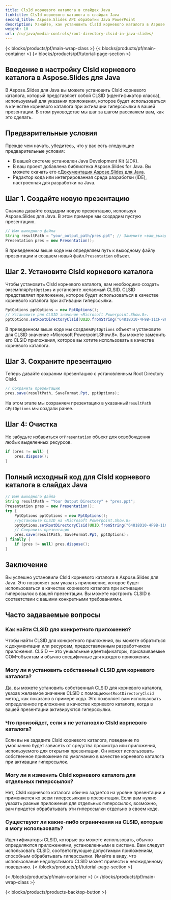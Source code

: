 ```yaml
---
title: ClsId корневого каталога в слайдах Java
linktitle: ClsId корневого каталога в слайдах Java
second_title: Aspose.Slides API обработки Java PowerPoint
description: Узнайте, как установить ClsId корневого каталога в Aspose.Slides для презентаций Java. Настройте поведение гиперссылки с помощью CLSID.
weight: 10
url: /ru/java/media-controls/root-directory-clsid-in-java-slides/
---
```


{< blocks/products/pf/main-wrap-class >}
{< blocks/products/pf/main-container >}
{< blocks/products/pf/tutorial-page-section >}


## Введение в настройку ClsId корневого каталога в Aspose.Slides для Java

В Aspose.Slides для Java вы можете установить ClsId корневого каталога, который представляет собой CLSID (идентификатор класса), используемый для указания приложения, которое будет использоваться в качестве корневого каталога при активации гиперссылки в вашей презентации. В этом руководстве мы шаг за шагом расскажем вам, как это сделать.

## Предварительные условия

Прежде чем начать, убедитесь, что у вас есть следующие предварительные условия:

- В вашей системе установлен Java Development Kit (JDK).
-  В ваш проект добавлена библиотека Aspose.Slides for Java. Вы можете скачать его с[Документация Aspose.Slides для Java](https://reference.aspose.com/slides/java/).
- Редактор кода или интегрированная среда разработки (IDE), настроенная для разработки на Java.

## Шаг 1. Создайте новую презентацию

Сначала давайте создадим новую презентацию, используя Aspose.Slides для Java. В этом примере мы создадим пустую презентацию.

```java
// Имя выходного файла
String resultPath = "your_output_path/pres.ppt"; // Замените «ваш_выходной_путь» на желаемый выходной каталог.
Presentation pres = new Presentation();
```

В приведенном выше коде мы определяем путь к выходному файлу презентации и создаем новый файл.`Presentation` объект.

## Шаг 2. Установите ClsId корневого каталога

 Чтобы установить ClsId корневого каталога, вам необходимо создать экземпляр`PptOptions` и установите желаемый CLSID. CLSID представляет приложение, которое будет использоваться в качестве корневого каталога при активации гиперссылки.

```java
PptOptions pptOptions = new PptOptions();
// Установите для CLSID значение «Microsoft Powerpoint.Show.8».
pptOptions.setRootDirectoryClsid(UUID.fromString("64818D10-4F9B-11CF-86EA-00AA00B929E8"));
```

 В приведенном выше коде мы создаем`PptOptions` объект и установите для CLSID значение «Microsoft Powerpoint.Show.8». Вы можете заменить его CLSID приложения, которое вы хотите использовать в качестве корневого каталога.

## Шаг 3. Сохраните презентацию

Теперь давайте сохраним презентацию с установленным Root Directory ClsId.

```java
// Сохранить презентацию
pres.save(resultPath, SaveFormat.Ppt, pptOptions);
```

 На этом этапе мы сохраняем презентацию в указанный`resultPath` с`PptOptions` мы создали ранее.

## Шаг 4: Очистка

 Не забудьте избавиться от`Presentation` объект для освобождения любых выделенных ресурсов.

```java
if (pres != null) {
    pres.dispose();
}
```

## Полный исходный код для ClsId корневого каталога в слайдах Java

```java
// Имя выходного файла
String resultPath = "Your Output Directory" + "pres.ppt";
Presentation pres = new Presentation();
try {
	PptOptions pptOptions = new PptOptions();
	//установите CLSID на «Microsoft Powerpoint.Show.8»
	pptOptions.setRootDirectoryClsid(UUID.fromString("64818D10-4F9B-11CF-86EA-00AA00B929E8"));
	// Сохранить презентацию
	pres.save(resultPath, SaveFormat.Ppt, pptOptions);
} finally {
	if (pres != null) pres.dispose();
}
```

## Заключение

Вы успешно установили ClsId корневого каталога в Aspose.Slides для Java. Это позволяет вам указать приложение, которое будет использоваться в качестве корневого каталога при активации гиперссылок в вашей презентации. Вы можете настроить CLSID в соответствии с вашими конкретными требованиями.

## Часто задаваемые вопросы

### Как найти CLSID для конкретного приложения?

Чтобы найти CLSID для конкретного приложения, вы можете обратиться к документации или ресурсам, предоставленным разработчиком приложения. CLSID — это уникальные идентификаторы, присваиваемые COM-объектам и обычно специфичные для каждого приложения.

### Могу ли я установить собственный CLSID для корневого каталога?

 Да, вы можете установить собственный CLSID для корневого каталога, указав желаемое значение CLSID с помощью`setRootDirectoryClsid` метод, как показано в примере кода. Это позволяет вам использовать определенное приложение в качестве корневого каталога, когда в вашей презентации активируются гиперссылки.

### Что произойдет, если я не установлю ClsId корневого каталога?

Если вы не зададите ClsId корневого каталога, поведение по умолчанию будет зависеть от средства просмотра или приложения, используемого для открытия презентации. Он может использовать собственное приложение по умолчанию в качестве корневого каталога при активации гиперссылок.

### Могу ли я изменить ClsId корневого каталога для отдельных гиперссылок?

Нет, ClsId корневого каталога обычно задается на уровне презентации и применяется ко всем гиперссылкам в презентации. Если вам нужно указать разные приложения для отдельных гиперссылок, возможно, вам придется обрабатывать эти гиперссылки отдельно в своем коде.

### Существуют ли какие-либо ограничения на CLSID, которые я могу использовать?

Идентификаторы CLSID, которые вы можете использовать, обычно определяются приложениями, установленными в системе. Вам следует использовать CLSID, соответствующие допустимым приложениям, способным обрабатывать гиперссылки. Имейте в виду, что использование недопустимого CLSID может привести к неожиданному поведению.
{< /blocks/products/pf/tutorial-page-section >}

{< /blocks/products/pf/main-container >}
{< /blocks/products/pf/main-wrap-class >}

{< blocks/products/products-backtop-button >}
